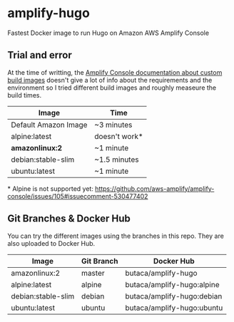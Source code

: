 # amplify-hugo

Fastest Docker image to run Hugo on Amazon AWS Amplify Console

## Trial and error

At the time of writting, the [Amplify Console documentation about custom build images](https://docs.aws.amazon.com/amplify/latest/userguide/custom-build-image.html) doesn't give a lot of info about the requirements and the environment so I tried different build images and roughly measeure the build times.

| Image | Time |
| --- | --- |
| Default Amazon Image | ~3 minutes |
| alpine:latest | doesn't work* |
| **amazonlinux:2** | ~1 minute |
| debian:stable-slim | ~1.5 minutes |
| ubuntu:latest | ~1 minute |

\* Alpine is not supported yet: <https://github.com/aws-amplify/amplify-console/issues/105#issuecomment-530477402>

## Git Branches & Docker Hub

You can try the different images using the branches in this repo. They are also uploaded to Docker Hub.

| Image              | Git Branch | Docker Hub                 |
| ------------------ | ---------- | -------------------------- |
| amazonlinux:2      | master     | butaca/amplify-hugo        |
| alpine:latest      | alpine     | butaca/amplify-hugo:alpine |
| debian:stable-slim | debian     | butaca/amplify-hugo:debian |
| ubuntu:latest      | ubuntu     | butaca/amplify-hugo:ubuntu |

